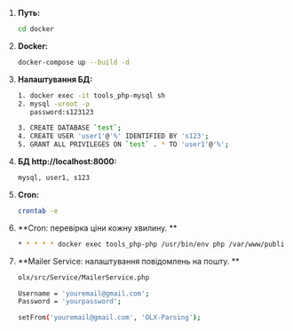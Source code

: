 
1. **Путь:**

    ```bash
    cd docker
    ```

2. **Docker:**

    ```bash
    docker-compose up --build -d
    ```

3. **Налаштування БД:**

    ```bash
    1. docker exec -it tools_php-mysql sh
    2. mysql -uroot -p  
       password:s123123
   
    3. CREATE DATABASE `test`;
    4. CREATE USER 'user1'@'%' IDENTIFIED BY 's123';
    5. GRANT ALL PRIVILEGES ON `test` . * TO 'user1'@'%';

    ```


4. **БД http://localhost:8000:**

    ```bash
    mysql, user1, s123
    ```

5. **Cron:**

    ```bash
    crontab -e
    ```

6. **Cron: перевірка ціни кожну хвилину. **

    ```bash
   * * * * * docker exec tools_php-php /usr/bin/env php /var/www/public/Utilities/update-prices.php >> <путь_до_проекту>/project-olx/cron.log 2>&1
    ```

7. **Mailer Service: налаштування повідомлень на пошту. **

    ```bash
    olx/src/Service/MailerService.php
   
   Username = 'youremail@gmail.com';
   Password = 'yourpassword';
   
   setFrom('youremail@gmail.com', 'OLX-Parsing');
    ```


